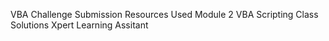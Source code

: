 VBA Challenge Submission
Resources Used
  Module 2 VBA Scripting Class Solutions
  Xpert Learning Assitant
